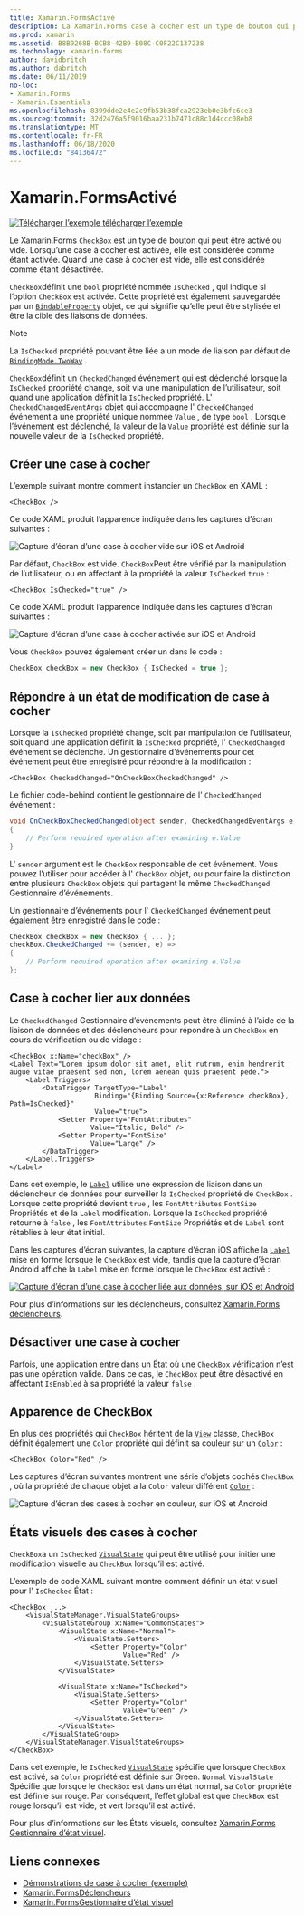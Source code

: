 ```yaml
---
title: Xamarin.FormsActivé
description: La Xamarin.Forms case à cocher est un type de bouton qui peut être activé ou vide. Lorsqu’une case à cocher est activée, elle est considérée comme étant activée. Quand une case à cocher est vide, elle est considérée comme étant désactivée.
ms.prod: xamarin
ms.assetid: B8B9268B-BCB8-42B9-B08C-C0F22C137238
ms.technology: xamarin-forms
author: davidbritch
ms.author: dabritch
ms.date: 06/11/2019
no-loc:
- Xamarin.Forms
- Xamarin.Essentials
ms.openlocfilehash: 8399dde2e4e2c9fb53b38fca2923eb0e3bfc6ce3
ms.sourcegitcommit: 32d2476a5f9016baa231b7471c88c1d4ccc08eb8
ms.translationtype: MT
ms.contentlocale: fr-FR
ms.lasthandoff: 06/18/2020
ms.locfileid: "84136472"
---
```

# <a name="xamarinforms-checkbox"></a>Xamarin.FormsActivé

[![Télécharger ](~/media/shared/download.png) l’exemple télécharger l’exemple](https://docs.microsoft.com/samples/xamarin/xamarin-forms-samples/userinterface-checkboxdemos/)

Le Xamarin.Forms `CheckBox` est un type de bouton qui peut être activé ou vide. Lorsqu’une case à cocher est activée, elle est considérée comme étant activée. Quand une case à cocher est vide, elle est considérée comme étant désactivée.

`CheckBox`définit une `bool` propriété nommée `IsChecked` , qui indique si l’option `CheckBox` est activée. Cette propriété est également sauvegardée par un [`BindableProperty`](xref:Xamarin.Forms.BindableProperty) objet, ce qui signifie qu’elle peut être stylisée et être la cible des liaisons de données.

> [!NOTE]
> La `IsChecked` propriété pouvant être liée a un mode de liaison par défaut de [`BindingMode.TwoWay`](xref:Xamarin.Forms.BindingMode.TwoWay) .

`CheckBox`définit un `CheckedChanged` événement qui est déclenché lorsque la `IsChecked` propriété change, soit via une manipulation de l’utilisateur, soit quand une application définit la `IsChecked` propriété. L' `CheckedChangedEventArgs` objet qui accompagne l' `CheckedChanged` événement a une propriété unique nommée `Value` , de type `bool` . Lorsque l’événement est déclenché, la valeur de la `Value` propriété est définie sur la nouvelle valeur de la `IsChecked` propriété.

## <a name="create-a-checkbox"></a>Créer une case à cocher

L’exemple suivant montre comment instancier un `CheckBox` en XAML :

```xaml
<CheckBox />
```

Ce code XAML produit l’apparence indiquée dans les captures d’écran suivantes :

![Capture d’écran d’une case à cocher vide sur iOS et Android](checkbox-images/checkbox-empty.png "Case à cocher vide")

Par défaut, `CheckBox` est vide. `CheckBox`Peut être vérifié par la manipulation de l’utilisateur, ou en affectant à la propriété la valeur `IsChecked` `true` :

```xaml
<CheckBox IsChecked="true" />
```

Ce code XAML produit l’apparence indiquée dans les captures d’écran suivantes :

![Capture d’écran d’une case à cocher activée sur iOS et Android](checkbox-images/checkbox-checked.png "Case à cocher activée")

Vous `CheckBox` pouvez également créer un dans le code :

```csharp
CheckBox checkBox = new CheckBox { IsChecked = true };
```

## <a name="respond-to-a-checkbox-changing-state"></a>Répondre à un état de modification de case à cocher

Lorsque la `IsChecked` propriété change, soit par manipulation de l’utilisateur, soit quand une application définit la `IsChecked` propriété, l' `CheckedChanged` événement se déclenche. Un gestionnaire d’événements pour cet événement peut être enregistré pour répondre à la modification :

```xaml
<CheckBox CheckedChanged="OnCheckBoxCheckedChanged" />
```

Le fichier code-behind contient le gestionnaire de l' `CheckedChanged` événement :

```csharp
void OnCheckBoxCheckedChanged(object sender, CheckedChangedEventArgs e)
{
    // Perform required operation after examining e.Value
}
```

L' `sender` argument est le `CheckBox` responsable de cet événement. Vous pouvez l’utiliser pour accéder à l' `CheckBox` objet, ou pour faire la distinction entre plusieurs `CheckBox` objets qui partagent le même `CheckedChanged` Gestionnaire d’événements.

Un gestionnaire d’événements pour l' `CheckedChanged` événement peut également être enregistré dans le code :

```csharp
CheckBox checkBox = new CheckBox { ... };
checkBox.CheckedChanged += (sender, e) =>
{
    // Perform required operation after examining e.Value
};
```

## <a name="data-bind-a-checkbox"></a>Case à cocher lier aux données

Le `CheckedChanged` Gestionnaire d’événements peut être éliminé à l’aide de la liaison de données et des déclencheurs pour répondre à un `CheckBox` en cours de vérification ou de vidage :

```xaml
<CheckBox x:Name="checkBox" />
<Label Text="Lorem ipsum dolor sit amet, elit rutrum, enim hendrerit augue vitae praesent sed non, lorem aenean quis praesent pede.">
    <Label.Triggers>
        <DataTrigger TargetType="Label"
                     Binding="{Binding Source={x:Reference checkBox}, Path=IsChecked}"
                     Value="true">
            <Setter Property="FontAttributes"
                    Value="Italic, Bold" />
            <Setter Property="FontSize"
                    Value="Large" />
        </DataTrigger>
    </Label.Triggers>
</Label>
```

Dans cet exemple, le [`Label`](xref:Xamarin.Forms.Label) utilise une expression de liaison dans un déclencheur de données pour surveiller la `IsChecked` propriété de `CheckBox` . Lorsque cette propriété devient `true` , les `FontAttributes` `FontSize` Propriétés et de la `Label` modification. Lorsque la `IsChecked` propriété retourne à `false` , les `FontAttributes` `FontSize` Propriétés et de `Label` sont rétablies à leur état initial.

Dans les captures d’écran suivantes, la capture d’écran iOS affiche la [`Label`](xref:Xamarin.Forms.Label) mise en forme lorsque le `CheckBox` est vide, tandis que la capture d’écran Android affiche la `Label` mise en forme lorsque le `CheckBox` est activé :

[![Capture d’écran d’une case à cocher liée aux données, sur iOS et Android](checkbox-images/checkbox-databinding.png "Case à cocher lié aux données")](checkbox-images/checkbox-databinding-large.png#lightbox "Case à cocher lié aux données")

Pour plus d’informations sur les déclencheurs, consultez [ Xamarin.Forms déclencheurs](~/xamarin-forms/app-fundamentals/triggers.md).

## <a name="disable-a-checkbox"></a>Désactiver une case à cocher

Parfois, une application entre dans un État où une `CheckBox` vérification n’est pas une opération valide. Dans ce cas, le `CheckBox` peut être désactivé en affectant `IsEnabled` à sa propriété la valeur `false` .

## <a name="checkbox-appearance"></a>Apparence de CheckBox

En plus des propriétés qui `CheckBox` héritent de la [`View`](xref:Xamarin.Forms.View) classe, `CheckBox` définit également une `Color` propriété qui définit sa couleur sur un [`Color`](xref:Xamarin.Forms.Color) :

```xaml
<CheckBox Color="Red" />
```

Les captures d’écran suivantes montrent une série d’objets cochés `CheckBox` , où la propriété de chaque objet a la `Color` valeur différent [`Color`](xref:Xamarin.Forms.Color) :

![Capture d’écran des cases à cocher en couleur, sur iOS et Android](checkbox-images/checkbox-colors.png "Case à cocher en couleur")

## <a name="checkbox-visual-states"></a>États visuels des cases à cocher

`CheckBox`a un `IsChecked` [`VisualState`](xref:Xamarin.Forms.VisualState) qui peut être utilisé pour initier une modification visuelle au `CheckBox` lorsqu’il est activé.

L’exemple de code XAML suivant montre comment définir un état visuel pour l' `IsChecked` État :

```xaml
<CheckBox ...>
    <VisualStateManager.VisualStateGroups>
        <VisualStateGroup x:Name="CommonStates">
            <VisualState x:Name="Normal">
                <VisualState.Setters>
                    <Setter Property="Color"
                            Value="Red" />
                </VisualState.Setters>
            </VisualState>

            <VisualState x:Name="IsChecked">
                <VisualState.Setters>
                    <Setter Property="Color"
                            Value="Green" />
                </VisualState.Setters>
            </VisualState>
        </VisualStateGroup>
    </VisualStateManager.VisualStateGroups>
</CheckBox>
```

Dans cet exemple, le `IsChecked` [`VisualState`](xref:Xamarin.Forms.VisualState) spécifie que lorsque `CheckBox` est activé, sa `Color` propriété est définie sur Green. `Normal` `VisualState` Spécifie que lorsque le `CheckBox` est dans un état normal, sa `Color` propriété est définie sur rouge. Par conséquent, l’effet global est que `CheckBox` est rouge lorsqu’il est vide, et vert lorsqu’il est activé.

Pour plus d’informations sur les États visuels, consultez [ Xamarin.Forms Gestionnaire d’état visuel](~/xamarin-forms/user-interface/visual-state-manager.md).

## <a name="related-links"></a>Liens connexes

- [Démonstrations de case à cocher (exemple)](https://docs.microsoft.com/samples/xamarin/xamarin-forms-samples/userinterface-checkboxdemos/)
- [Xamarin.FormsDéclencheurs](~/xamarin-forms/app-fundamentals/triggers.md)
- [Xamarin.FormsGestionnaire d’état visuel](~/xamarin-forms/user-interface/visual-state-manager.md)
